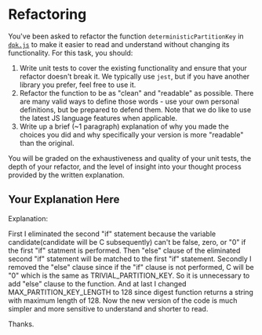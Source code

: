 # Refactoring

You've been asked to refactor the function `deterministicPartitionKey` in [`dpk.js`](dpk.js) to make it easier to read and understand without changing its functionality. For this task, you should:

1. Write unit tests to cover the existing functionality and ensure that your refactor doesn't break it. We typically use `jest`, but if you have another library you prefer, feel free to use it.
2. Refactor the function to be as "clean" and "readable" as possible. There are many valid ways to define those words - use your own personal definitions, but be prepared to defend them. Note that we do like to use the latest JS language features when applicable.
3. Write up a brief (~1 paragraph) explanation of why you made the choices you did and why specifically your version is more "readable" than the original.

You will be graded on the exhaustiveness and quality of your unit tests, the depth of your refactor, and the level of insight into your thought process provided by the written explanation.

## Your Explanation Here

Explanation:

First I eliminated the second "if" statement because the variable candidate(candidate will be C subsequently) can't be false, zero, or "0" if the first "if" statment is performed. Then "else" clause of the eliminated second "if" statement will be matched to the first "if" statement.
Secondly I removed the "else" clause since if the "if" clause is not performed, C will be "0" which is the same as TRIVIAL_PARTITION_KEY. So it is unnecessary to add "else" clause to the function.
And at last I changed MAX_PARTITION_KEY_LENGTH to 128 since digest function returns a string with maximum length of 128.
Now the new version of the code is much simpler and more sensitive to understand and shorter to read.

Thanks.
